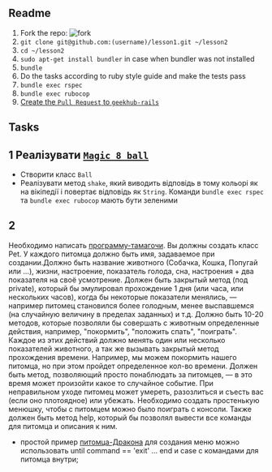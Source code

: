 Readme
-

1. Fork the repo: ![fork](http://kodi.wiki/images/d/d8/Github_fork.jpg)
2. `git clone git@github.com:(username)/lesson1.git ~/lesson2`
3. `cd ~/lesson2`
4. `sudo apt-get install bundler` in case when bundler was not installed
5. `bundle`
6. Do the tasks according to ruby style guide and make the tests pass
7. `bundle exec rspec`
8. `bundle exec rubocop`
9. [Create the `Pull Request` to `geekhub-rails`](https://help.github.com/articles/using-pull-requests/)

Tasks
-

1 Реалізувати [`Magic 8 ball`](https://ru.wikipedia.org/wiki/Magic_8_ball)
-
- Створити класс `Ball`
- Реалізувати метод `shake`, який виводить відповідь в тому кольорі як на вікіпедії і повертає відповідь як `String`.
Команди `bundle exec rspec` та `bundle exec rubocop` мають бути зеленими

2
-
Необходимо написать [программу-тамагочи](https://ru.wikipedia.org/wiki/%D0%A2%D0%B0%D0%BC%D0%B0%D0%B3%D0%BE%D1%87%D0%B8 ). Вы должны создать класс Pet.
У каждого питомца должно быть имя, задаваемое при создании.Должно быть название животного (Собачка, Кошка, Попугай или ...), жизни, настроение, показатель голода, сна, настроения + два показателя на своё усмотрение.
Должен быть закрытый метод (под private), который бы эмулировал прохождение 1 дня (или часа, или нескольких часов),
когда бы некоторые показатели менялись, — например питомец становился более голодным, менее выспавшемся (на случайную величину в пределах заданных) и т.д.
Должно быть 10-20 методов, которые позволяли бы совершать с животным определенные действия, например, "покормить", "положить спать", "поиграть".
Каждое из этих действий должно менять один или несколько показателей животного, а так же вызывать закрытый метод прохождения времени.
Например, мы можем покормить нашего питомца, но при этом пройдет определенное кол-во времени.
Должен быть метод, позволяющий просто понаблюдать за питомцев, — в это время может произойти какое то случайное событие.
При неправильном уходе питомец может умереть, разозлиться и съесть вас (если оно плотоядное) или убежать.
Необходимо создать простенькую менюшку, чтобы с питомцем можно было поиграть с консоли.
Также должен быть метод help, который бы позволял вывести все команды для питомца и описания к ним.

* простой пример [питомца-Дракона](http://www.shokhirev.com/mikhail/ruby/ltp/Chapter09.html) для создания меню можно использовать until command == 'exit' … end и case с командами для питомца внутри;

